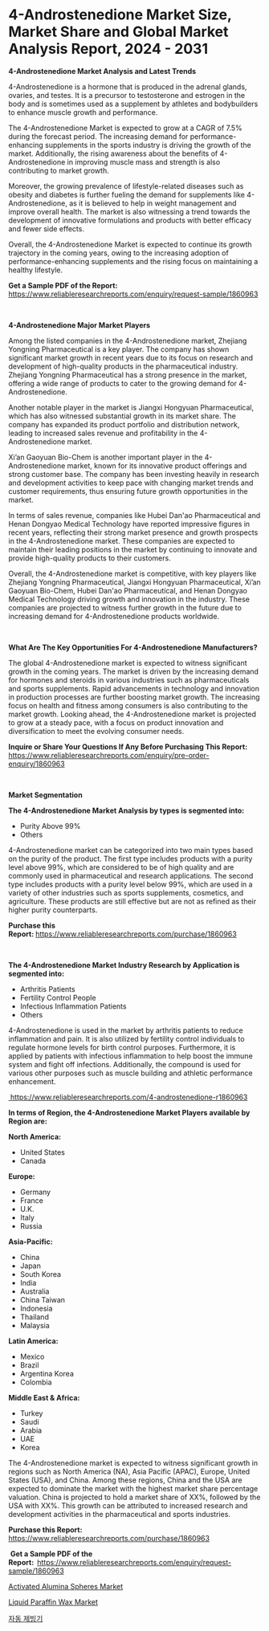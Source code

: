 <p><h1>4-Androstenedione Market Size, Market Share and Global Market Analysis Report, 2024 - 2031</h1></p><p><strong>4-Androstenedione Market Analysis and Latest Trends</strong></p>
<p><p>4-Androstenedione is a hormone that is produced in the adrenal glands, ovaries, and testes. It is a precursor to testosterone and estrogen in the body and is sometimes used as a supplement by athletes and bodybuilders to enhance muscle growth and performance.</p><p>The 4-Androstenedione Market is expected to grow at a CAGR of 7.5% during the forecast period. The increasing demand for performance-enhancing supplements in the sports industry is driving the growth of the market. Additionally, the rising awareness about the benefits of 4-Androstenedione in improving muscle mass and strength is also contributing to market growth.</p><p>Moreover, the growing prevalence of lifestyle-related diseases such as obesity and diabetes is further fueling the demand for supplements like 4-Androstenedione, as it is believed to help in weight management and improve overall health. The market is also witnessing a trend towards the development of innovative formulations and products with better efficacy and fewer side effects.</p><p>Overall, the 4-Androstenedione Market is expected to continue its growth trajectory in the coming years, owing to the increasing adoption of performance-enhancing supplements and the rising focus on maintaining a healthy lifestyle.</p></p>
<p><strong>Get a Sample PDF of the Report:&nbsp;</strong> <a href="https://www.reliableresearchreports.com/enquiry/request-sample/1860963">https://www.reliableresearchreports.com/enquiry/request-sample/1860963</a></p>
<p>&nbsp;</p>
<p><strong>4-Androstenedione Major Market Players</strong></p>
<p><p>Among the listed companies in the 4-Androstenedione market, Zhejiang Yongning Pharmaceutical is a key player. The company has shown significant market growth in recent years due to its focus on research and development of high-quality products in the pharmaceutical industry. Zhejiang Yongning Pharmaceutical has a strong presence in the market, offering a wide range of products to cater to the growing demand for 4-Androstenedione.</p><p>Another notable player in the market is Jiangxi Hongyuan Pharmaceutical, which has also witnessed substantial growth in its market share. The company has expanded its product portfolio and distribution network, leading to increased sales revenue and profitability in the 4-Androstenedione market.</p><p>Xi’an Gaoyuan Bio-Chem is another important player in the 4-Androstenedione market, known for its innovative product offerings and strong customer base. The company has been investing heavily in research and development activities to keep pace with changing market trends and customer requirements, thus ensuring future growth opportunities in the market.</p><p>In terms of sales revenue, companies like Hubei Dan'ao Pharmaceutical and Henan Dongyao Medical Technology have reported impressive figures in recent years, reflecting their strong market presence and growth prospects in the 4-Androstenedione market. These companies are expected to maintain their leading positions in the market by continuing to innovate and provide high-quality products to their customers.</p><p>Overall, the 4-Androstenedione market is competitive, with key players like Zhejiang Yongning Pharmaceutical, Jiangxi Hongyuan Pharmaceutical, Xi’an Gaoyuan Bio-Chem, Hubei Dan'ao Pharmaceutical, and Henan Dongyao Medical Technology driving growth and innovation in the industry. These companies are projected to witness further growth in the future due to increasing demand for 4-Androstenedione products worldwide.</p></p>
<p>&nbsp;</p>
<p><strong>What Are The Key Opportunities For 4-Androstenedione Manufacturers?</strong></p>
<p><p>The global 4-Androstenedione market is expected to witness significant growth in the coming years. The market is driven by the increasing demand for hormones and steroids in various industries such as pharmaceuticals and sports supplements. Rapid advancements in technology and innovation in production processes are further boosting market growth. The increasing focus on health and fitness among consumers is also contributing to the market growth. Looking ahead, the 4-Androstenedione market is projected to grow at a steady pace, with a focus on product innovation and diversification to meet the evolving consumer needs.</p></p>
<p><strong>Inquire or Share Your Questions If Any Before Purchasing This Report:</strong> <a href="https://www.reliableresearchreports.com/enquiry/pre-order-enquiry/1860963">https://www.reliableresearchreports.com/enquiry/pre-order-enquiry/1860963</a></p>
<p>&nbsp;</p>
<p><strong>Market Segmentation</strong></p>
<p><strong>The 4-Androstenedione Market Analysis by types is segmented into:</strong></p>
<p><ul><li>Purity Above 99%</li><li>Others</li></ul></p>
<p><p>4-Androstenedione market can be categorized into two main types based on the purity of the product. The first type includes products with a purity level above 99%, which are considered to be of high quality and are commonly used in pharmaceutical and research applications. The second type includes products with a purity level below 99%, which are used in a variety of other industries such as sports supplements, cosmetics, and agriculture. These products are still effective but are not as refined as their higher purity counterparts.</p></p>
<p><strong>Purchase this Report:&nbsp;</strong><a href="https://www.reliableresearchreports.com/purchase/1860963">https://www.reliableresearchreports.com/purchase/1860963</a></p>
<p>&nbsp;</p>
<p><strong>The 4-Androstenedione Market Industry Research by Application is segmented into:</strong></p>
<p><ul><li>Arthritis Patients</li><li>Fertility Control People</li><li>Infectious Inflammation Patients</li><li>Others</li></ul></p>
<p><p>4-Androstenedione is used in the market by arthritis patients to reduce inflammation and pain. It is also utilized by fertility control individuals to regulate hormone levels for birth control purposes. Furthermore, it is applied by patients with infectious inflammation to help boost the immune system and fight off infections. Additionally, the compound is used for various other purposes such as muscle building and athletic performance enhancement.</p></p>
<p><a href="https://www.reliableresearchreports.com/4-androstenedione-r1860963">&nbsp;https://www.reliableresearchreports.com/4-androstenedione-r1860963</a></p>
<p><strong>In terms of Region, the 4-Androstenedione Market Players available by Region are:</strong></p>
<p>
    <p> <strong> North America: </strong>
        <ul>
            <li>United States</li>
            <li>Canada</li>
        </ul>
        </p> 
    <p> <strong> Europe: </strong>
        <ul>
            <li>Germany</li>
            <li>France</li>
            <li>U.K.</li>
            <li>Italy</li>
            <li>Russia</li>
        </ul>
        </p> 
    <p> <strong> Asia-Pacific: </strong>
        <ul>
            <li>China</li>
            <li>Japan</li>
            <li>South Korea</li>
            <li>India</li>
            <li>Australia</li>
            <li>China Taiwan</li>
            <li>Indonesia</li>
            <li>Thailand</li>
            <li>Malaysia</li>
        </ul>
        </p> 
    <p> <strong> Latin America: </strong>
        <ul>
            <li>Mexico</li>
            <li>Brazil</li>
            <li>Argentina Korea</li>
            <li>Colombia</li>
        </ul>
        </p> 
    <p> <strong> Middle East & Africa: </strong>
        <ul>
            <li>Turkey</li>
            <li>Saudi</li>
            <li>Arabia</li>
            <li>UAE</li>
            <li>Korea</li>
        </ul>
    </p>
    </p>
<p><p>The 4-Androstenedione market is expected to witness significant growth in regions such as North America (NA), Asia Pacific (APAC), Europe, United States (USA), and China. Among these regions, China and the USA are expected to dominate the market with the highest market share percentage valuation. China is projected to hold a market share of XX%, followed by the USA with XX%. This growth can be attributed to increased research and development activities in the pharmaceutical and sports industries.</p></p>
<p><strong>Purchase this Report: </strong><a href="https://www.reliableresearchreports.com/purchase/1860963">https://www.reliableresearchreports.com/purchase/1860963</a></p>
<p>&nbsp;<strong>Get a Sample PDF of the Report:&nbsp;&nbsp;</strong><a href="https://www.reliableresearchreports.com/enquiry/request-sample/1860963">https://www.reliableresearchreports.com/enquiry/request-sample/1860963</a></p>
<p><strong></strong></p>
<p><p><a href="https://medium.com/@guyskiles48/global-activated-alumina-spheres-market-by-product-type-by-application-by-region-and-companies-fde31bd9f5ce">Activated Alumina Spheres Market</a></p><p><a href="https://medium.com/@tankuser238_5568/liquid-paraffin-wax-market-size-share-analysis-growth-trends-forecast-2024-2031-07d1dd9dcab6">Liquid Paraffin Wax Market</a></p><p><a href="https://github.com/alfitoms13/Market-Research-Report-List-1/blob/main/18708839031.md">자동 제빙기</a></p></p>